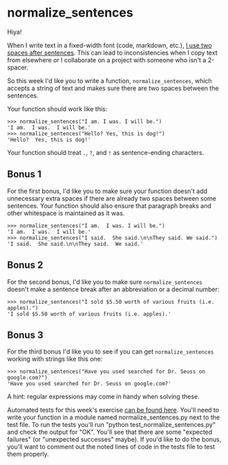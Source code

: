 <div class="container content-wrapper">

      




      

      
<div class="row">
    <div class="col-md-8">
        <h1 class="display-3">normalize_sentences</h1>
    </div>
</div>

<div class="row">
  <div class="col-md-8">

<p>Hiya!</p>
<p>When I write text in a fixed-width font (code, markdown, etc.), <a href="https://twitter.com/treyhunner/status/982434283091570688">I use two spaces after sentences</a>.  This can lead to inconsistencies when I copy text from elsewhere or I collaborate on a project with someone who isn't a 2-spacer.</p>
<p>So this week I'd like you to write a function, <code>normalize_sentences</code>, which accepts a string of text and makes sure there are two spaces between the sentences.</p>
<p>Your function should work like this:</p>
<pre><code>&gt;&gt;&gt; normalize_sentences("I am. I was. I will be.")
'I am.  I was.  I will be.'
&gt;&gt;&gt; normalize_sentences("Hello? Yes, this is dog!")
'Hello?  Yes, this is dog!'
</code></pre>
<p>Your function should treat <code>.</code>, <code>?</code>, and <code>!</code> as sentence-ending characters.</p>

## Bonus 1

<p>For the first bonus, I'd like you to make sure your function doesn't add unnecessary extra spaces if there are already two spaces between some sentences.  Your function should also ensure that paragraph breaks and other whitespace is maintained as it was.</p>
<pre><code>&gt;&gt;&gt; normalize_sentences("I am.  I was. I will be.")
'I am.  I was.  I will be.'
&gt;&gt;&gt; normalize_sentences("I said.  She said.\n\nThey said. We said.")
'I said.  She said.\n\nThey said.  We said.'
</code></pre>

## Bonus 2

<p>For the second bonus, I'd like you to make sure <code>normalize_sentences</code> doesn't make a sentence break after an abbreviation or a decimal number:</p>
<pre><code>&gt;&gt;&gt; normalize_sentences("I sold $5.50 worth of various fruits (i.e. apples).")
'I sold $5.50 worth of various fruits (i.e. apples).'
</code></pre>

## Bonus 3

<p>For the third bonus I'd like you to see if you can get <code>normalize_sentences</code> working with strings like this one:</p>
<pre><code>&gt;&gt;&gt; normalize_sentences("Have you used searched for Dr. Seuss on google.com?")
'Have you used searched for Dr. Seuss on google.com?'
</code></pre>
<p>A hint: regular expressions may come in handy when solving these.</p>
<p>Automated tests for this week's exercise <a href="https://www.pythonmorsels.com/exercises/b64cb2e50c84448badb57c8fdeb79445/tests/">can be found here</a>.
You'll need to write your function in a module named normalize_sentences.py next to the test file.
To run the tests you'll run "python test_normalize_sentences.py" and check the output for "OK".
You'll see that there are some "expected failures" (or "unexpected successes" maybe).
If you'd like to do the bonus, you'll want to comment out the noted lines of code in the tests file to test them properly.</p>


  </div>
</div>
